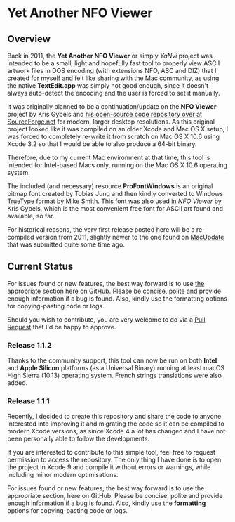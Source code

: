 # Yet Another NFO Viewer

## Overview

Back in 2011, the **Yet Another NFO Viewer** or simply *YaNvi* project was intended to be a small, light and hopefully fast tool to properly view ASCII artwork files in DOS encoding (with extensions NFO, ASC and DIZ) that I created for myself and felt like sharing with the Mac community, as using the native **TextEdit.app** was simply not good enough, since it doesn't always auto-detect the encoding and the user is forced to set it manually.

It was originally planned to be a continuation/update on the **NFO Viewer** project by Kris Gybels and [his open-source code repository over at SourceForge.net](http://blockart.sourceforge.net/) for modern, larger desktop resolutions. As this original project looked like it was compiled on an older Xcode and Mac OS X setup, I was forced to completely re-write it from scratch on Mac OS X 10.6 using Xcode 3.2 so that I would be able to also produce a 64-bit binary.

Therefore, due to my current Mac environment at that time, this tool is intended for Intel-based Macs only, running on the Mac OS X 10.6 operating system.</br>

The included (and necessary) resource **ProFontWindows** is an original bitmap font created by Tobias Jung and then kindly converted to Windows TrueType format by Mike Smith. This font was also used in *NFO Viewer* by Kris Gybels, which is the most convenient free font for ASCII art found and available, so far.</br>

For historical reasons, the very first release posted here will be a re-compiled version from 2011, slightly newer to the one found on [MacUpdate](https://www.macupdate.com/app/mac/39748/yet-another-nfo-viewer) that was submitted quite some time ago.

## Current Status

For issues found or new features, the best way forward is to use [the appropriate section here](https://github.com/mackonsti/yet-another-nfo-viewer/issues) on GitHub. Please be concise, polite and provide enough information if a bug is found. Also, kindly use the formatting options for copying-pasting code or logs.

Should you wish to contribute, you are very welcome to do via a [Pull Request](https://github.com/mackonsti/yet-another-nfo-viewer/pulls) that I'd be happy to approve.

### Release 1.1.2

Thanks to the community support, this tool can now be run on both **Intel** and **Apple Silicon** platforms (as a Universal Binary) running at least macOS High Sierra (10.13) operating system. French strings translations were also added.

### Release 1.1.1

Recently, I decided to create this repository and share the code to anyone interested into improving it and migrating the code so it can be compiled to modern Xcode versions, as since Xcode 4 a lot has changed and I have not been personally able to follow the developments.

If you are interested to contribute to this simple tool, feel free to request permission to access the repository. The only thing I have done is to open the project in Xcode 9 and compile it without errors or warnings, while including minor modern optimisations.

For issues found or new features, the best way forward is to use the appropriate section, here on GitHub. Please be concise, polite and provide enough information if a bug is found. Also, kindly use the **formatting** options for copying-pasting code or logs.


